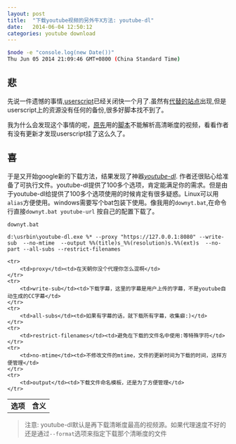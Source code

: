 ```yaml
---
layout: post
title:  "下载youtube视频的另外牛X方法: youtube-dl"
date:   2014-06-04 12:50:12
categories: youtube download
---
```


``` bash
$node -e "console.log(new Date())"
Thu Jun 05 2014 21:09:46 GMT+0800 (China Standard Time)
```

## 悲
先说一件遗憾的事情,[userscript](http://userscripts.org/)已经关闭快一个月了.虽然有[代替的站点](http://www.ghacks.net/2014/05/09/userscripts-org-good-alternatives/)出现,但是userscript上的资源没有任何的备份,很多好脚本找不到了。

我为什么会发现这个事情的呢，[原先](http://stormslowly.github.io/youtube/2014/02/20/download-youtube-vedio-and-close-captions.html)用的[脚本](http://userscripts.org/scripts/show/25105)不能解析高清晰度的视频，看看作者有没有更新才发现userscript挂了这么久了。

## 喜
于是又开始google新的下载方法，结果发现了神器[*youtube-dl*](https://github.com/rg3/youtube-dl). 作者还很贴心给准备了可执行文件。youtube-dl提供了100多个选项，肯定能满足你的需求。但是由于youtube-dl给提供了100多个选项使用的时候肯定有很多疑惑。Linux可以用`alias`方便使用。windows需要写个bat包装下使用。像我用的`downyt.bat`,在命令行直接`downyt.bat youtube-url` 按自己的配置下载了。

`downyt.bat`
```
d:\usrbin\youtube-dl.exe %* --proxy "https://127.0.0.1:8080" --write-sub  --no-mtime  --output %%(title)s_%%(resolution)s.%%(ext)s  --no-part --all-subs --restrict-filenames
```


<table>
    <tr>
        <td><strong>选项</strong></td><td><strong>含义</strong></td>
    </tr>

    <tr>
        <td>proxy</td><td>在天朝你没个代理你怎么混啊</td>
    </tr>
    <tr>
        <td>write-sub</td><td>下载字幕，这里的字幕是用户上传的字幕，不是youtube自动生成的CC字幕</td>
    </tr>
    <tr>
        <td>all-subs</td><td>如果有字幕的话，就下载所有字幕，收集癖:)</td>
    </tr>
    <tr>
        <td>restrict-filenames</td><td>避免在下载的文件名中使用:等特殊字符</td>
    </tr>
    <tr>
        <td>no-mtime</td><td>不修改文件的mtime，文件的更新时间为下载的时间，这样方便管理</td>
    </tr>
    <tr>
        <td>output</td><td>下载文件命名模板，还是为了方便管理</td>
    </tr>

</table>

>注意: youtube-dl默认是再下载清晰度最高的视频源。如果代理速度不好的还是通过`--format`选项来指定下载那个清晰度的文件



[jsbinurl]: http://jsbin.com/
[jsfiddleurl]: http://jsfiddle.net/

